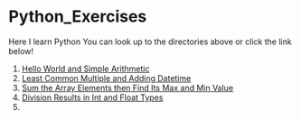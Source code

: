 # Python_Exercises
Here I learn Python
You can look up to the directories above or click the link below!

1. [Hello World and Simple Arithmetic](https://github.com/hanamian/Python_Exercises/blob/master/1.%20Hello%20World%20and%20Simple%20Arithmetic.md)
2. [Least Common Multiple and Adding Datetime](https://github.com/hanamian/Python_Exercises/blob/master/1.%20Least%20Common%20Multiple%20and%20Adding%20Datetime.md)
3. [Sum the Array Elements then Find Its Max and Min Value](https://github.com/hanamian/Python_Exercises/blob/master/2.%20Sum%20the%20Array%20Elements%20then%20Find%20Its%20Max%20and%20Min%20Value.md)
4. [Division Results in Int and Float Types](https://github.com/hanamian/Python_Exercises/blob/master/4.%20Division%20Result%20in%20Int%20and%20Float%20Type.md)
5. 
